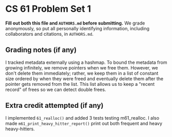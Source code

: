 CS 61 Problem Set 1
===================

**Fill out both this file and `AUTHORS.md` before submitting.** We grade
anonymously, so put all personally identifying information, including
collaborators and citations, in `AUTHORS.md`.

Grading notes (if any)
----------------------
I tracked metadata externally using a hashmap. To bound the metadata from growing infinitely, we remove pointers when we free them. However, we don't delete them immediately; rather, we keep them in a list of constant size ordered by when they were freed and eventually delete them after the pointer gets removed from the list. This list allows us to keep a "recent record" of frees so we can detect double frees.



Extra credit attempted (if any)
-------------------------------
I implemented `61_realloc()` and added 3 tests testing m61_realloc. I also made `m61_print_heavy_hitter_report()` print out both frequent and heavy heavy-hitters.
